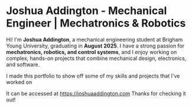 # Joshua Addington - Mechanical Engineer | Mechatronics & Robotics  

Hi! I'm **Joshua Addington**, a mechanical engineering student at Brigham Young University, graduating in **August 2025**. I have a strong passion for **mechatronics, robotics, and control systems**, and I enjoy working on complex, hands-on projects that combine mechanical design, electronics, and software.  

I made this portfolio to show off some of my skills and projects that I've worked on

It can be accessed at https://joshuaaddington.com
Thanks for checking it out!
